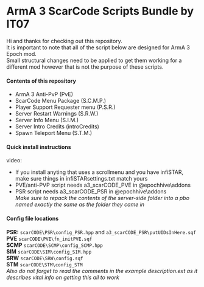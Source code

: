 # ArmA 3 ScarCode Scripts Bundle by IT07
Hi and thanks for checking out this repository.<br />
It is important to note that all of the script below are designed for ArmA 3 Epoch mod.<br />
Small structural changes need to be applied to get them working for a different mod however that is not the purpose of these scripts.<br />

#### Contents of this repository
- ArmA 3 Anti-PvP (PvE) <br />
- ScarCode Menu Package (S.C.M.P.) <br />
- Player Support Requester menu (P.S.R.) <br />
- Server Restart Warnings (S.R.W.) <br />
- Server Info Menu (S.I.M.) <br />
- Server Intro Credits (introCredits) <br />
- Spawn Teleport Menu (S.T.M.)<br />

#### Quick install instructions
video: <br />
- If you install anyting that uses a scrollmenu and you have infiSTAR, make sure things in infiSTARsettings.txt match yours <br />
- PVE/anti-PVP script needs a3_scarCODE_PVE in @epochhive\addons <br />
- PSR script needs a3_scarCODE_PSR in @epochhive\addons <br />
*Make sure to repack the contents of the server-side folder into a pbo named exactly the same as the folder they came in*

#### Config file locations
**PSR:** `scarCODE\PSR\config_PSR.hpp` and `a3_scarCODE_PSR\putUIDsInHere.sqf` <br />
**PVE** `scarCODE\PVE\fn_initPVE.sqf` <br />
**SCMP** `scarCODE\SCMP\config_SCMP.hpp` <br />
**SIM** `scarCODE\SIM\config_SIM.hpp` <br />
**SRW** `scarCODE\SRW\config.sqf` <br />
**STM** `scarCODE\STM\config_STM` <br />
*Also do not forget to read the comments in the example description.ext as it describes vital info on getting this all to work*